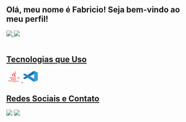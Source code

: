 ## Olá, meu nome é Fabricio! Seja bem-vindo ao meu perfil!
<div>
  <a href="https://github.com/FabricioCruzz">
  <img allign="center" height="180em" src="https://github-readme-stats.vercel.app/api?username=FabricioCruzz&show_icons=true&theme=dracula&include_all_commits=true&count_private=true"/>
  <img allign="center" height="180em" src="https://github-readme-stats.vercel.app/api/top-langs/?username=FabricioCruzz&layout=compact&langs_count=7&theme=dracula"/>
</div>
  
<div style="display: inline_block"> 
  
  <br>
  
  ##  Tecnologias que Uso
  
   <img allign="center" alt="Fabricio-Java" height="30" width="40" src="https://raw.githubusercontent.com/devicons/devicon/master/icons/java/java-plain.svg">
      <!--
  <img allign="center" alt="Fabricio-JS" height="30" width="40" src="https://raw.githubusercontent.com/devicons/devicon/master/icons/javascript/javascript-plain.svg"> 
   <img allign="center" alt="Fabricio-HTML" height="30" width="40" src="https://raw.githubusercontent.com/devicons/devicon/master/icons/html5/html5-original.svg">
   <img allign="center" alt="Fabricio-CSS" height="30" width="40" src="https://raw.githubusercontent.com/devicons/devicon/master/icons/css3/css3-original.svg">

   <img allign="center" alt="Fabricio-React" height="30" width="40" src="https://raw.githubusercontent.com/devicons/devicon/master/icons/react/react-original.svg">
-->
   <img allign="center" alt="Fabricio-VSCode" height="30" width="40" src="https://github.com/devicons/devicon/blob/master/icons/vscode/vscode-original.svg">
</div>
  
  ##  Redes Sociais e Contato
  
  <div>
    
  <a href="https://www.instagram.com/fabricio.acruz/" target="_blank"><img src="https://img.shields.io/badge/-Instagram-%23E4405F?style=for-the-badge&logo=instagram&logoColor=white" target="_blank"></a>
  <a href="https://www.linkedin.com/in/fabricio-adriano-cruz/" target="_blank"><img src="https://img.shields.io/badge/-LinkedIn-%230077B5?style=for-the-badge&logo=linkedin&logoColor=white" target="_blank"></a>
  </div>
